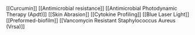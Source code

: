 [[Curcumin]]
[[Antimicrobial resistance]]
[[Antimicrobial Photodynamic Therapy (Apdt)]]
[[Skin Abrasion]]
[[Cytokine Profiling]]
[[Blue Laser Light]]
[[Preformed-biofilm]]
[[Vancomycin Resistant Staphylococcus Aureus (Vrsa)]]

